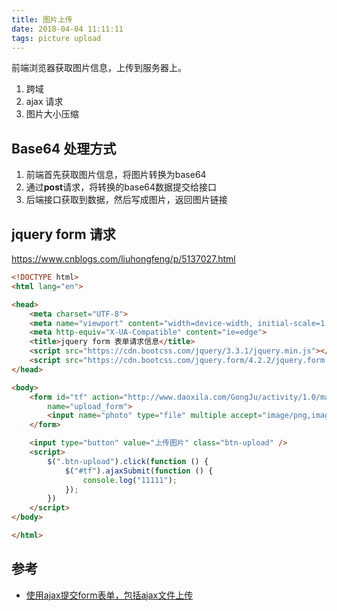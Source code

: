 ```yaml
---
title: 图片上传
date: 2018-04-04 11:11:11
tags: picture upload
---
```


前端浏览器获取图片信息，上传到服务器上。

1. 跨域
2. ajax 请求
3. 图片大小压缩



## Base64 处理方式

1. 前端首先获取图片信息，将图片转换为base64
2. 通过**post**请求，将转换的base64数据提交给接口
3. 后端接口获取到数据，然后写成图片，返回图片链接



## jquery form 请求

https://www.cnblogs.com/liuhongfeng/p/5137027.html

```Html
<!DOCTYPE html>
<html lang="en">

<head>
    <meta charset="UTF-8">
    <meta name="viewport" content="width=device-width, initial-scale=1.0">
    <meta http-equiv="X-UA-Compatible" content="ie=edge">
    <title>jquery form 表单请求信息</title>
    <script src="https://cdn.bootcss.com/jquery/3.3.1/jquery.min.js"></script>
    <script src="https://cdn.bootcss.com/jquery.form/4.2.2/jquery.form.min.js"></script>
</head>

<body>
    <form id="tf" action="http://www.daoxila.com/GongJu/activity/1.0/marriage/upload" method="post" enctype="multipart/form-data"
        name="upload_form">
        <input name="photo" type="file" multiple accept="image/png,image/jpeg,video/mp4,audio/mp3" />
    </form>

    <input type="button" value="上传图片" class="btn-upload" />
    <script>
        $(".btn-upload").click(function () {
            $("#tf").ajaxSubmit(function () {
                console.log("11111");
            });
        })
    </script>
</body>

</html>
```



## 参考

- [使用ajax提交form表单，包括ajax文件上传](http://www.cnblogs.com/zhuxiaojie/p/4783939.html)